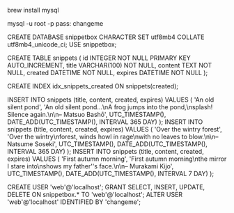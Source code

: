 brew install mysql

mysql -u root -p
pass: changeme

CREATE DATABASE snippetbox CHARACTER SET utf8mb4 COLLATE utf8mb4_unicode_ci;
USE snippetbox;

CREATE TABLE snippets (
id INTEGER NOT NULL PRIMARY KEY AUTO_INCREMENT, title VARCHAR(100) NOT NULL,
content TEXT NOT NULL,
created DATETIME NOT NULL,
expires DATETIME NOT NULL
);

CREATE INDEX idx_snippets_created ON snippets(created);

INSERT INTO snippets (title, content, created, expires) VALUES (
'An old silent pond',
'An old silent pond...\nA frog jumps into the pond,\nsplash! Silence again.\n\n– Matsuo Bashō', UTC_TIMESTAMP(),
DATE_ADD(UTC_TIMESTAMP(), INTERVAL 365 DAY)
);
INSERT INTO snippets (title, content, created, expires) VALUES (
'Over the wintry forest',
'Over the wintry\nforest, winds howl in rage\nwith no leaves to blow.\n\n– Natsume Soseki', UTC_TIMESTAMP(),
DATE_ADD(UTC_TIMESTAMP(), INTERVAL 365 DAY)
);
INSERT INTO snippets (title, content, created, expires) VALUES (
'First autumn morning',
'First autumn morning\nthe mirror I stare into\nshows my father''s face.\n\n– Murakami Kijo', UTC_TIMESTAMP(),
DATE_ADD(UTC_TIMESTAMP(), INTERVAL 7 DAY)
);

CREATE USER 'web'@'localhost';
GRANT SELECT, INSERT, UPDATE, DELETE ON snippetbox.* TO 'web'@'localhost';
ALTER USER 'web'@'localhost' IDENTIFIED BY 'changeme';